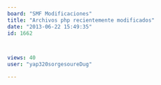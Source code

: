 ```yaml
---
board: "SMF Modificaciones"
title: "Archivos php recientemente modificados"
date: "2013-06-22 15:49:35"
id: 1662



views: 40
user: "yap320sorgesoureDug"

---
```

